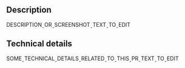 ## Description

DESCRIPTIONˍORˍSCREENSHOTˍTEXTˍTOˍEDIT

## Technical details
SOMEˍTECHNICALˍDETAILSˍRELATEDˍTOˍTHISˍPRˍTEXTˍTOˍEDIT
